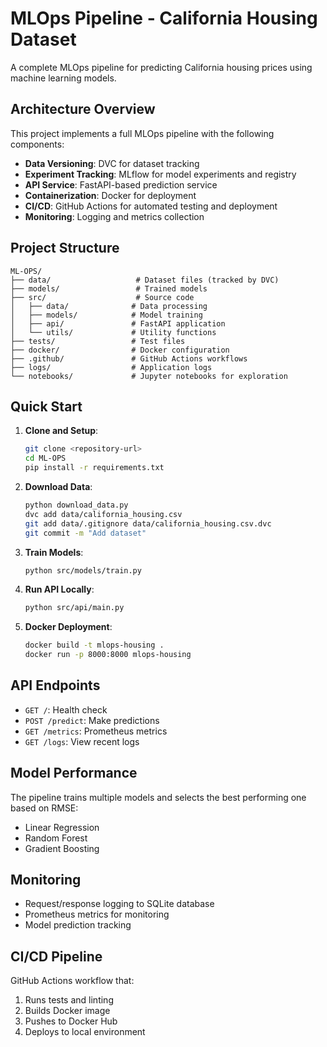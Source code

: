# MLOps Pipeline - California Housing Dataset

A complete MLOps pipeline for predicting California housing prices using machine learning models.

## Architecture Overview

This project implements a full MLOps pipeline with the following components:

- **Data Versioning**: DVC for dataset tracking
- **Experiment Tracking**: MLflow for model experiments and registry
- **API Service**: FastAPI-based prediction service
- **Containerization**: Docker for deployment
- **CI/CD**: GitHub Actions for automated testing and deployment
- **Monitoring**: Logging and metrics collection

## Project Structure

```
ML-OPS/
├── data/                   # Dataset files (tracked by DVC)
├── models/                 # Trained models
├── src/                    # Source code
│   ├── data/              # Data processing
│   ├── models/            # Model training
│   ├── api/               # FastAPI application
│   └── utils/             # Utility functions
├── tests/                 # Test files
├── docker/                # Docker configuration
├── .github/               # GitHub Actions workflows
├── logs/                  # Application logs
└── notebooks/             # Jupyter notebooks for exploration
```

## Quick Start

1. **Clone and Setup**:
   ```bash
   git clone <repository-url>
   cd ML-OPS
   pip install -r requirements.txt
   ```

2. **Download Data**:
   ```bash
   python download_data.py
   dvc add data/california_housing.csv
   git add data/.gitignore data/california_housing.csv.dvc
   git commit -m "Add dataset"
   ```

3. **Train Models**:
   ```bash
   python src/models/train.py
   ```

4. **Run API Locally**:
   ```bash
   python src/api/main.py
   ```

5. **Docker Deployment**:
   ```bash
   docker build -t mlops-housing .
   docker run -p 8000:8000 mlops-housing
   ```

## API Endpoints

- `GET /`: Health check
- `POST /predict`: Make predictions
- `GET /metrics`: Prometheus metrics
- `GET /logs`: View recent logs

## Model Performance

The pipeline trains multiple models and selects the best performing one based on RMSE:
- Linear Regression
- Random Forest
- Gradient Boosting

## Monitoring

- Request/response logging to SQLite database
- Prometheus metrics for monitoring
- Model prediction tracking

## CI/CD Pipeline

GitHub Actions workflow that:
1. Runs tests and linting
2. Builds Docker image
3. Pushes to Docker Hub
4. Deploys to local environment